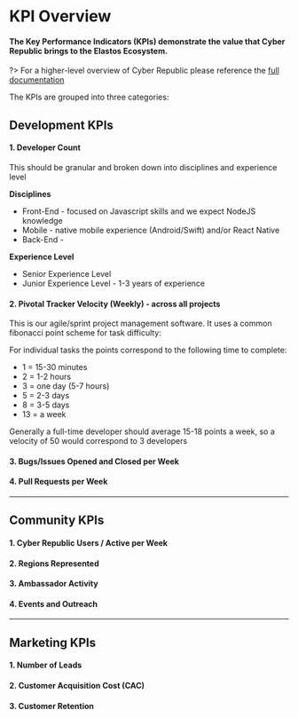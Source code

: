 
# KPI Overview

#### The Key Performance Indicators (KPIs) demonstrate the value that Cyber Republic brings to the Elastos Ecosystem.

?> For a higher-level overview of Cyber Republic please reference the [full documentation](https://www.cyberrepublic.org/docs)

The KPIs are grouped into three categories:

## Development KPIs

#### 1. Developer Count

This should be granular and broken down into disciplines and experience level

**Disciplines**
- Front-End - focused on Javascript skills and we expect NodeJS knowledge
- Mobile - native mobile experience (Android/Swift) and/or React Native
- Back-End -

**Experience Level**
- Senior Experience Level
- Junior Experience Level - 1-3 years of experience

#### 2. Pivotal Tracker Velocity (Weekly) - across all projects

This is our agile/sprint project management software. It uses a common fibonacci point scheme for task difficulty:

For individual tasks the points correspond to the following time to complete:
- 1 = 15-30 minutes
- 2 = 1-2 hours
- 3 = one day (5-7 hours)
- 5 = 2-3 days
- 8 = 3-5 days
- 13 = a week

Generally a full-time developer should average 15-18 points a week, so a velocity of 50 would correspond to 3 developers

#### 3. Bugs/Issues Opened and Closed per Week

#### 4. Pull Requests per Week

---

## Community KPIs

#### 1. Cyber Republic Users / Active per Week

#### 2. Regions Represented

#### 3. Ambassador Activity

#### 4. Events and Outreach

---

## Marketing KPIs

#### 1. Number of Leads

#### 2. Customer Acquisition Cost (CAC)

#### 3. Customer Retention
